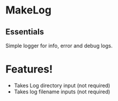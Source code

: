 # MakeLog

Essentials
---
Simple logger for info, error and debug logs.


# Features!

- Takes Log directory input (not required)
- Takes log filename inputs (not required)


